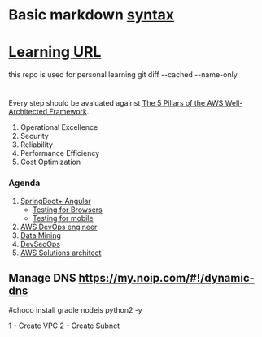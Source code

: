 # Basic markdown [syntax](https://help.github.com/en/articles/basic-writing-and-formatting-syntax#links)
# [Learning URL](https://app.pluralsight.com)
this repo is used for personal learning 
git diff --cached --name-only
#
Every step should be avaluated against 
[The 5 Pillars of the AWS Well-Architected Framework](https://aws.amazon.com/blogs/apn/the-5-pillars-of-the-aws-well-architected-framework/).
1. Operational Excellence
2. Security
3. Reliability
4. Performance Efficiency
5. Cost Optimization


### Agenda 

1. [SpringBoot+ Angular]( https://www.javaguides.net/2019/06/spring-boot-angular-7-crud-example-tutorial.html )
	- [Testing for Browsers](https://medium.com/@briananderson2209/best-automation-testing-tools-for-2018-top-10-reviews-8a4a19f664d2)
	- [Testing for mobile](https://medium.com/@briananderson2209/best-automation-testing-tools-for-2018-top-10-reviews-8a4a19f664d2)
2. [AWS DevOps engineer]( https://www.udemy.com/share/101Btg/ )
3. [Data Mining]()
4. [DevSecOps](https://github.com/hysnsec/DevSecOps-Studio)
5. [AWS Solutions architect](https://aws.amazon.com/certification/certified-solutions-architect-professional/)


## Manage DNS https://my.noip.com/#!/dynamic-dns

#choco install gradle nodejs python2 -y


1 - Create VPC
2 - Create Subnet